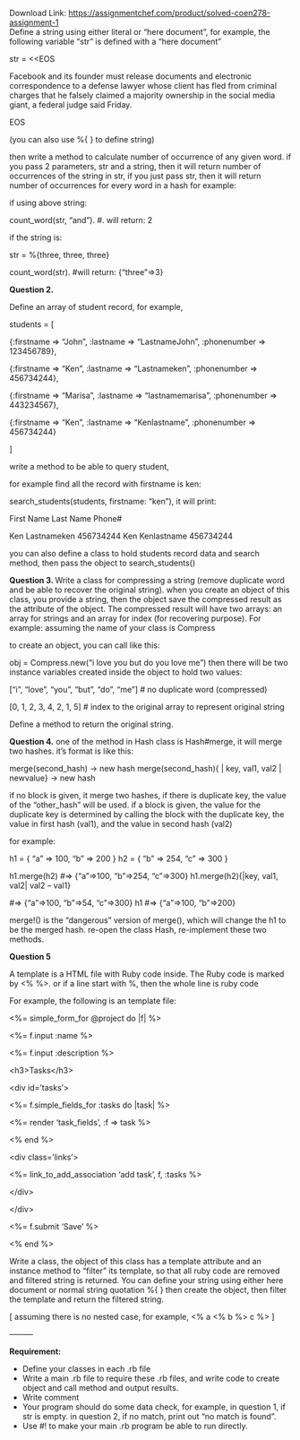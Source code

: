 Download Link: https://assignmentchef.com/product/solved-coen278-assignment-1
<br>
Define a string using either literal or “here document”, for example, the following variable “str” is defined with a “here document”

str = &lt;&lt;EOS

Facebook and its founder must release documents and electronic correspondence to a defense lawyer whose client has fled from criminal charges that he falsely claimed a majority ownership in the social media giant, a federal judge said Friday.

EOS

(you can also use %{ } to define string)

then write a method to calculate number of occurrence of any given word. if you pass 2 parameters, str and a string, then it will return number of occurrences of the string in str, if you just pass str, then it will return number of occurrences for every word in a hash for example:

if using above string:




count_word(str, “and”).     #. will return: 2

if the string is:




str = %{three, three, three}

count_word(str).                 #will return: {“three”=&gt;3}




<strong>Question 2.</strong>

Define an array of student record, for example,

students = [

{:firstname =&gt; “John”, :lastname =&gt; “LastnameJohn”,  :phonenumber =&gt; 123456789},

{:firstname =&gt; “Ken”, :lastname =&gt; “Lastnameken”,  :phonenumber =&gt; 456734244},

{:firstname =&gt; “Marisa”, :lastname =&gt; “lastnamemarisa”,  :phonenumber =&gt; 443234567},

{:firstname =&gt; “Ken”, :lastname =&gt; “Kenlastname”,  :phonenumber =&gt; 456734244}

]

write a method to be able to query student,







for example find all the record with firstname is ken:

search_students(students, firstname: “ken”), it will print:




First Name  Last Name      Phone#

Ken            Lastnameken  456734244 Ken            Kenlastname   456734244

you can also define a class to hold students record data and search method,  then pass the object to search_students()







<strong>Question 3. </strong> Write a class for compressing a string (remove duplicate word and be able to recover the original string). when you create an object of this class, you provide a string, then the object save the compressed result as the attribute of the  object. The compressed result will have two arrays:  an array for strings and an array for index (for recovering purpose). For example:  assuming the name of your class is Compress

to create an object, you can call like this:




obj = Compress.new(“i love you but do you love me”) then there will be two instance variables created inside the object to hold two values:

[“i”, “love”, “you”, “but”, “do”, “me”]            # no duplicate word (compressed)

[0, 1, 2, 3, 4, 2, 1, 5]      # index to the original array to  represent original string

Define a method to return the original string.

<strong>Question 4.</strong>  one of the method in Hash class is Hash#merge, it will merge two hashes. it’s format is like this:

merge(second_hash) → new hash merge(second_hash){ | key, val1, val2 | newvalue} → new hash

if no block is given, it merge two hashes, if there is duplicate key, the value of the “other_hash” will be used. if a block is given, the value for the duplicate key is determined by calling the block with the duplicate key, the value in first hash (val1), and the value in second hash (val2)




for example:

h1 = { “a” =&gt; 100, “b” =&gt; 200 } h2 = { “b” =&gt; 254, “c” =&gt; 300 }

h1.merge(h2)            #=&gt; {“a”=&gt;100, “b”=&gt;254, “c”=&gt;300} h1.merge(h2){|key, val1, val2| val2 – val1}

#=&gt; {“a”=&gt;100, “b”=&gt;54,  “c”=&gt;300} h1                      #=&gt; {“a”=&gt;100, “b”=&gt;200}

merge!() is the “dangerous” version of merge(), which will change the h1 to be the merged hash. re-open the class Hash, re-implement these two methods.

<strong>Question 5 </strong>

A template is a HTML file with Ruby code inside. The Ruby code is marked by &lt;% %&gt;. or  if a line start with %, then the whole line is ruby code




For example, the following is an template file:

&lt;%= simple_form_for @project do |f| %&gt;

&lt;%= f.input :name %&gt;

&lt;%= f.input :description %&gt;

&lt;h3&gt;Tasks&lt;/h3&gt;

&lt;div id=’tasks’&gt;

&lt;%= f.simple_fields_for :tasks do |task| %&gt;

&lt;%= render ‘task_fields’, :f =&gt; task %&gt;

&lt;% end %&gt;

&lt;div class=’links’&gt;

&lt;%= link_to_add_association ‘add task’, f, :tasks %&gt;

&lt;/div&gt;

&lt;/div&gt;

&lt;%= f.submit ‘Save’ %&gt;

&lt;% end %&gt;

Write a class, the object of this class has a template attribute and an instance method to “filter” its template, so that all ruby code are removed and filtered string is returned. You can define your string using either here document or normal string quotation %{ }  then create the object, then filter the template and return the filtered string.

[ assuming there is no nested case, for example,  &lt;% a  &lt;% b %&gt; c %&gt; ]

———

<strong>Requirement:</strong>

<ul>

 <li>Define your classes in each .rb file</li>

 <li>Write a main .rb file to require these .rb files, and write code to create object and call method and output results.</li>

 <li>Write comment</li>

 <li>Your program should do some data check, for example, in question 1, if str is empty. in question 2, if no match, print out “no match is found”.</li>

 <li>Use #! to make your main .rb program be able to run directly.</li>

</ul>
